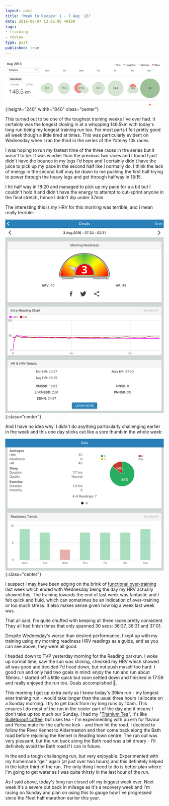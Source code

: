 ```yaml
---
layout: post
title: "Week in Review: 1 - 7 Aug '16"
date: 2016-08-07 13:26:06 +0100
tags:
- training
- review
type: post
published: true
---
```


![Week in Review: 1 - 7 Aug '16](/img/week-in-review-1-7Aug16.png){:height="240" width="840" class="center"}

This turned out to be one of the toughest training weeks I've ever had. It certainly was the longest closing in at a whopping 146.5km with today's long run being my longest training run too.  For most parts I felt pretty good all week though a little tired at times.  This was particularly evident on Wednesday when I ran the third in the series of the Yateley 10k races.

I was hoping to run my fastest time of the three races in the series but it wasn't to be. It was windier than the previous two races and I found I just didn't have the bounce in my legs I'd hope and I certainly didn't have the juice to pick up my pace in the second half like I normally do. I think the lack of energy in the second half may be down to me pushing the first half trying to power through the heavy legs and get through halfway in 18:15.

I hit half way in 18:20 and managed to pick up my pace for a a bit but I couldn't hold it and didn't have the energy to attempt to out-sprint anyone in the final stretch, hence I didn't dip under 37min.

The interesting this is my HRV for this morning was terrible, and I mean really terrible:

![HRV Morning Readiness on 3 Aug 2016](/img/HRV-3Aug2016.png){:class="center"}

And I have no idea why. I didn't do anything particularly challenging earlier in the week and this one day sticks out like a sore thumb in the whole week:

![HRV Morning Readiness for 1-7 Aug 2016](/img/HRV-1-7Aug2016.png){:class="center"}

I suspect I may have been edging on the brink of [functional over-training](https://philmaffetone.com/the-overtraining-syndrome/) last week which ended with Wednesday being the day my HRV actually showed this.  The training towards the end of last week was fantastic and I felt quick and fluid, which can sometimes be an indication of over-training or too much stress.  It also makes sense given how big a week last week was.

That all said, I'm quite chuffed with keeping all three races pretty consistent. They all had finish times that only spanned 30 secs: 36:37, 36:31 and 37:01.

Despite Wednesday's worse than desired performance, I kept up with my training using my morning readiness HRV readings as a guide, and as you can see above, they were all good.

I headed down to TVP yesterday morning for the Reading parkrun.  I woke up normal time, saw the sun was shining, checked my HRV which showed all was good and decided I'd head down, but not push myself too hard. I good run and only had two goals in mind: enjoy the run and run about 18mins. I started off a little quick but soon settled down and finished in 17:59 and really enjoyed the run too.  Goals accomplished :tada:.

This morning I got up extra early as I knew today's 39km run - my longest ever training run - would take longer than the usual three hours I allocate on a Sunday morning.  I try to get back from my long runs by 10am. This ensures I do most of the run in the cooler part of the day and it means I don't take up too much our Sunday.  I had my "[Titanium Tea](http://fourhourworkweek.com/2015/05/25/morning-tea-thats-better-than-coffee/)", it's like [Bulletproof coffee](https://www.bulletproofexec.com/how-to-make-your-coffee-bulletproof-and-your-morning-too/), but uses tea - I'm experimenting with pu erh for flavour and Yerba mate for the caffeine kick - and then hit the road.  I decided to follow the River Kennet to Aldermaston and then come back along the Bath road before rejoining the Kennet in Reading town centre.  The run out was very pleasant, but the run back along the Bath road was a bit dreary - I'll definitely avoid the Bath road if I can in future.

In the end a tough challenging run, but very enjoyable.  Experimented with my homemade "gel" again (at just over two hours) and this definitely helped in the latter third of the run.  The only thing I need to do is better plan where I'm going to get water as I was quite thirsty in the last hour of the run.

As I said above, today's long run closed off my biggest week ever.  Next week it's a severe cut back in mileage as it's a recovery week and I'm racing on Sunday and plan on using this to gauge how I've progressed since the Fleet half marathon earlier this year.
